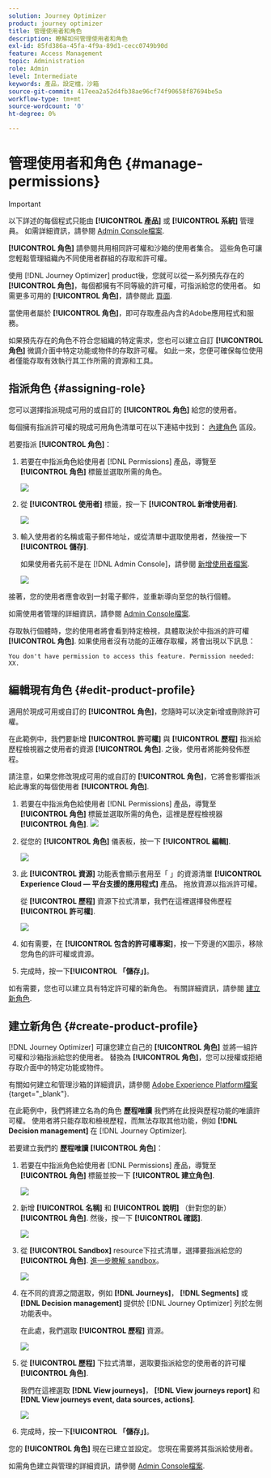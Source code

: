 ```yaml
---
solution: Journey Optimizer
product: journey optimizer
title: 管理使用者和角色
description: 瞭解如何管理使用者和角色
exl-id: 85fd386a-45fa-4f9a-89d1-cecc0749b90d
feature: Access Management
topic: Administration
role: Admin
level: Intermediate
keywords: 產品，設定檔，沙箱
source-git-commit: 417eea2a52d4fb38ae96cf74f90658f87694be5a
workflow-type: tm+mt
source-wordcount: '0'
ht-degree: 0%

---
```


# 管理使用者和角色 {#manage-permissions}

>[!IMPORTANT]
>
> 以下詳述的每個程式只能由 **[!UICONTROL 產品]** 或 **[!UICONTROL 系統]** 管理員。 如需詳細資訊，請參閱 [Admin Console檔案](https://helpx.adobe.com/enterprise/admin-guide.html/enterprise/using/admin-roles.ug.html).

**[!UICONTROL 角色]** 請參閱共用相同許可權和沙箱的使用者集合。 這些角色可讓您輕鬆管理組織內不同使用者群組的存取和許可權。

使用 [!DNL Journey Optimizer] product後，您就可以從一系列預先存在的 **[!UICONTROL 角色]**，每個都擁有不同等級的許可權，可指派給您的使用者。 如需更多可用的 **[!UICONTROL 角色]**，請參閱此 [頁面](ootb-product-profiles.md).

當使用者屬於 **[!UICONTROL 角色]**，即可存取產品內含的Adobe應用程式和服務。

如果預先存在的角色不符合您組織的特定需求，您也可以建立自訂 **[!UICONTROL 角色]** 微調介面中特定功能或物件的存取許可權。 如此一來，您便可確保每位使用者僅能存取有效執行其工作所需的資源和工具。

## 指派角色 {#assigning-role}

您可以選擇指派現成可用的或自訂的 **[!UICONTROL 角色]** 給您的使用者。

每個擁有指派許可權的現成可用角色清單可在以下連結中找到： [內建角色](ootb-product-profiles.md) 區段。

若要指派 **[!UICONTROL 角色]**：

1. 若要在中指派角色給使用者 [!DNL Permissions] 產品，導覽至 **[!UICONTROL 角色]** 標籤並選取所需的角色。

   ![](assets/do-not-localize/access_control_2.png)

1. 從 **[!UICONTROL 使用者]** 標籤，按一下 **[!UICONTROL 新增使用者]**.

   ![](assets/do-not-localize/access_control_3.png)

1. 輸入使用者的名稱或電子郵件地址，或從清單中選取使用者，然後按一下 **[!UICONTROL 儲存]**.

   如果使用者先前不是在 [!DNL Admin Console]，請參閱 [新增使用者檔案](https://helpx.adobe.com/enterprise/admin-guide.html/enterprise/using/manage-users-individually.ug.html#add-users).

   ![](assets/do-not-localize/access_control_4.png)

接著，您的使用者應會收到一封電子郵件，並重新導向至您的執行個體。

如需使用者管理的詳細資訊，請參閱 [Admin Console檔案](https://helpx.adobe.com/enterprise/admin-guide.html/enterprise/using/manage-users-individually.ug.html).

存取執行個體時，您的使用者將會看到特定檢視，具體取決於中指派的許可權 **[!UICONTROL 角色]**. 如果使用者沒有功能的正確存取權，將會出現以下訊息：

`You don't have permission to access this feature. Permission needed: XX.`

## 編輯現有角色 {#edit-product-profile}

適用於現成可用或自訂的 **[!UICONTROL 角色]**，您隨時可以決定新增或刪除許可權。

在此範例中，我們要新增 **[!UICONTROL 許可權]** 與 **[!UICONTROL 歷程]** 指派給歷程檢視器之使用者的資源 **[!UICONTROL 角色]**. 之後，使用者將能夠發佈歷程。

請注意，如果您修改現成可用的或自訂的 **[!UICONTROL 角色]**，它將會影響指派給此專案的每個使用者 **[!UICONTROL 角色]**.

1. 若要在中指派角色給使用者 [!DNL Permissions] 產品，導覽至 **[!UICONTROL 角色]** 標籤並選取所需的角色，這裡是歷程檢視器 **[!UICONTROL 角色]**.
   ![](assets/do-not-localize/access_control_5.png)

1. 從您的 **[!UICONTROL 角色]** 儀表板，按一下 **[!UICONTROL 編輯]**.

   ![](assets/do-not-localize/access_control_6.png)

1. 此 **[!UICONTROL 資源]** 功能表會顯示套用至「 」的資源清單 **[!UICONTROL Experience Cloud — 平台支援的應用程式]** 產品。 拖放資源以指派許可權。

   從 **[!UICONTROL 歷程]** 資源下拉式清單，我們在這裡選擇發佈歷程 **[!UICONTROL 許可權]**.

   ![](assets/do-not-localize/access_control_14.png)

1. 如有需要，在 **[!UICONTROL 包含的許可權專案]**，按一下旁邊的X圖示，移除您角色的許可權或資源。

1. 完成時，按一下&#x200B;**[!UICONTROL 「儲存」]**。

如有需要，您也可以建立具有特定許可權的新角色。 有關詳細資訊，請參閱 [建立新角色](#create-product-profile).

## 建立新角色 {#create-product-profile}

[!DNL Journey Optimizer] 可讓您建立自己的 **[!UICONTROL 角色]** 並將一組許可權和沙箱指派給您的使用者。 替換為 **[!UICONTROL 角色]**，您可以授權或拒絕存取介面中的特定功能或物件。

有關如何建立和管理沙箱的詳細資訊，請參閱 [Adobe Experience Platform檔案](https://experienceleague.adobe.com/docs/experience-platform/sandbox/ui/user-guide.html?lang=zh-Hant){target="_blank"}.

在此範例中，我們將建立名為的角色 **歷程唯讀** 我們將在此授與歷程功能的唯讀許可權。 使用者將只能存取和檢視歷程，而無法存取其他功能，例如 **[!DNL  Decision management]** 在 [!DNL Journey Optimizer].

若要建立我們的 **歷程唯讀** **[!UICONTROL 角色]**：

1. 若要在中指派角色給使用者 [!DNL Permissions] 產品，導覽至 **[!UICONTROL 角色]** 標籤並按一下 **[!UICONTROL 建立角色]**.

   ![](assets/do-not-localize/access_control_9.png)

1. 新增 **[!UICONTROL 名稱]** 和 **[!UICONTROL 說明]** （針對您的新） **[!UICONTROL 角色]**. 然後，按一下 **[!UICONTROL 確認]**.

   ![](assets/do-not-localize/access_control_10.png)

1. 從 **[!UICONTROL Sandbox]** resource下拉式清單，選擇要指派給您的 **[!UICONTROL 角色]**. [進一步瞭解 sandbox](sandboxes.md)。

   ![](assets/do-not-localize/access_control_13.png)

1. 在不同的資源之間選取，例如 **[!DNL Journeys]**， **[!DNL Segments]** 或 **[!DNL Decision management]** 提供於 [!DNL Journey Optimizer] 列於左側功能表中。

   在此處，我們選取 **[!UICONTROL 歷程]** 資源。

   ![](assets/do-not-localize/access_control_11.png)

1. 從 **[!UICONTROL 歷程]** 下拉式清單，選取要指派給您的使用者的許可權 **[!UICONTROL 角色]**.

   我們在這裡選取 **[!DNL View journeys]**， **[!DNL View journeys report]**  和 **[!DNL View journeys event, data sources, actions]**.

   ![](assets/do-not-localize/access_control_12.png)

1. 完成時，按一下&#x200B;**[!UICONTROL 「儲存」]**。

您的 **[!UICONTROL 角色]** 現在已建立並設定。 您現在需要將其指派給使用者。

如需角色建立與管理的詳細資訊，請參閱 [Admin Console檔案](https://experienceleague.adobe.com/docs/experience-platform/access-control/abac/permissions-ui/roles.html?lang=zh-Hant).